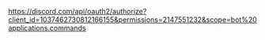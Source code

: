 https://discord.com/api/oauth2/authorize?client_id=1037462730812166155&permissions=2147551232&scope=bot%20applications.commands
